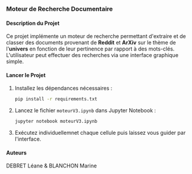 ### Moteur de Recherche Documentaire

#### **Description du Projet**
Ce projet implémente un moteur de recherche permettant d'extraire et de classer des documents provenant de **Reddit** et **ArXiv**  sur le thème de l'**univers** en fonction de leur pertinence par rapport à des mots-clés. L'utilisateur peut effectuer des recherches via une interface graphique simple.

#### **Lancer le Projet**
1. Installez les dépendances nécessaires :
   ```bash
   pip install -r requirements.txt
   ```
2. Lancez le fichier `moteurV3.ipynb` dans Jupyter Notebook :
   ```bash
   jupyter notebook moteurV3.ipynb
   ```
3. Exécutez individuellemnet chaque cellule puis laissez vous guider par l'interface.

#### **Auteurs**
DEBRET Léane & BLANCHON Marine
